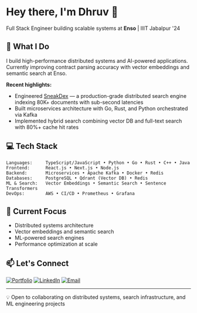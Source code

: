 # Hey there, I'm Dhruv 👋

Full Stack Engineer building scalable systems at **Enso** | IIIT Jabalpur '24

## 🚀 What I Do

I build high-performance distributed systems and AI-powered applications. Currently improving contract parsing accuracy with vector embeddings and semantic search at Enso.

**Recent highlights:**
- Engineered [SneakDex](https://github.com/Sneakyhydra) — a production-grade distributed search engine indexing 80K+ documents with sub-second latencies
- Built microservices architecture with Go, Rust, and Python orchestrated via Kafka
- Implemented hybrid search combining vector DB and full-text search with 80%+ cache hit rates

## 💻 Tech Stack

```
Languages:     TypeScript/JavaScript • Python • Go • Rust • C++ • Java
Frontend:      React.js • Next.js • Node.js
Backend:       Microservices • Apache Kafka • Docker • Redis
Databases:     PostgreSQL • Qdrant (Vector DB) • Redis
ML & Search:   Vector Embeddings • Semantic Search • Sentence Transformers
DevOps:        AWS • CI/CD • Prometheus • Grafana
```

## 🔧 Current Focus

- Distributed systems architecture
- Vector embeddings and semantic search
- ML-powered search engines
- Performance optimization at scale

## 📫 Let's Connect

[![Portfolio](https://img.shields.io/badge/Portfolio-dhruvrishishwar.com-000000?style=flat&logo=safari&logoColor=white)](https://www.dhruvrishishwar.com)
[![LinkedIn](https://img.shields.io/badge/LinkedIn-dhruvrishishwar-0077B5?style=flat&logo=linkedin)](https://linkedin.com/in/dhruvrishishwar)
[![Email](https://img.shields.io/badge/Email-dhruvrishishwar2@gmail.com-D14836?style=flat&logo=gmail&logoColor=white)](mailto:dhruvrishishwar2@gmail.com)

---

💡 Open to collaborating on distributed systems, search infrastructure, and ML engineering projects

